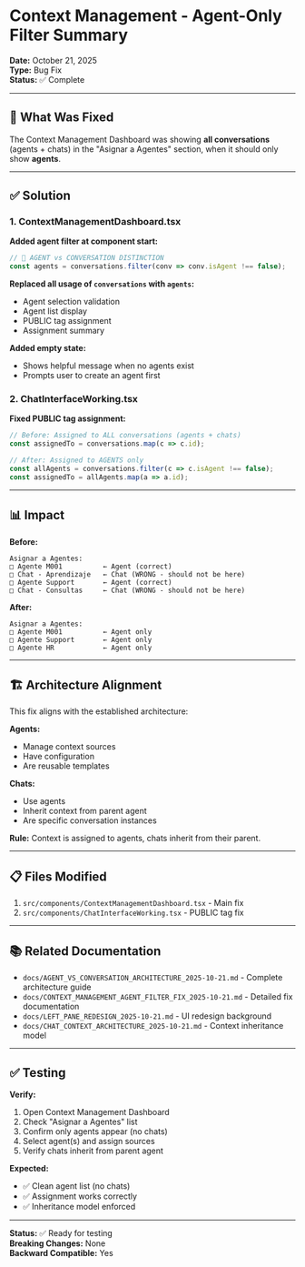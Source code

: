 # Context Management - Agent-Only Filter Summary

**Date:** October 21, 2025  
**Type:** Bug Fix  
**Status:** ✅ Complete

---

## 🎯 What Was Fixed

The Context Management Dashboard was showing **all conversations** (agents + chats) in the "Asignar a Agentes" section, when it should only show **agents**.

---

## ✅ Solution

### 1. ContextManagementDashboard.tsx

**Added agent filter at component start:**
```typescript
// 🎯 AGENT vs CONVERSATION DISTINCTION
const agents = conversations.filter(conv => conv.isAgent !== false);
```

**Replaced all usage of `conversations` with `agents`:**
- Agent selection validation
- Agent list display
- PUBLIC tag assignment
- Assignment summary

**Added empty state:**
- Shows helpful message when no agents exist
- Prompts user to create an agent first

### 2. ChatInterfaceWorking.tsx

**Fixed PUBLIC tag assignment:**
```typescript
// Before: Assigned to ALL conversations (agents + chats)
const assignedTo = conversations.map(c => c.id);

// After: Assigned to AGENTS only
const allAgents = conversations.filter(c => c.isAgent !== false);
const assignedTo = allAgents.map(a => a.id);
```

---

## 📊 Impact

**Before:**
```
Asignar a Agentes:
□ Agente M001          ← Agent (correct)
□ Chat - Aprendizaje   ← Chat (WRONG - should not be here)
□ Agente Support       ← Agent (correct)
□ Chat - Consultas     ← Chat (WRONG - should not be here)
```

**After:**
```
Asignar a Agentes:
□ Agente M001          ← Agent only
□ Agente Support       ← Agent only
□ Agente HR            ← Agent only
```

---

## 🏗️ Architecture Alignment

This fix aligns with the established architecture:

**Agents:**
- Manage context sources
- Have configuration
- Are reusable templates

**Chats:**
- Use agents
- Inherit context from parent agent
- Are specific conversation instances

**Rule:** Context is assigned to agents, chats inherit from their parent.

---

## 📋 Files Modified

1. `src/components/ContextManagementDashboard.tsx` - Main fix
2. `src/components/ChatInterfaceWorking.tsx` - PUBLIC tag fix

---

## 📚 Related Documentation

- `docs/AGENT_VS_CONVERSATION_ARCHITECTURE_2025-10-21.md` - Complete architecture guide
- `docs/CONTEXT_MANAGEMENT_AGENT_FILTER_FIX_2025-10-21.md` - Detailed fix documentation
- `docs/LEFT_PANE_REDESIGN_2025-10-21.md` - UI redesign background
- `docs/CHAT_CONTEXT_ARCHITECTURE_2025-10-21.md` - Context inheritance model

---

## ✅ Testing

**Verify:**
1. Open Context Management Dashboard
2. Check "Asignar a Agentes" list
3. Confirm only agents appear (no chats)
4. Select agent(s) and assign sources
5. Verify chats inherit from parent agent

**Expected:**
- ✅ Clean agent list (no chats)
- ✅ Assignment works correctly
- ✅ Inheritance model enforced

---

**Status:** ✅ Ready for testing  
**Breaking Changes:** None  
**Backward Compatible:** Yes

